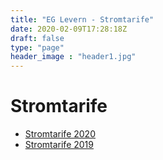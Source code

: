 ```yaml
---
title: "EG Levern - Stromtarife"
date: 2020-02-09T17:28:18Z
draft: false
type: "page"
header_image : "header1.jpg"
---
```


# Stromtarife

* [Stromtarife 2020](/desktopdefault.aspx/eglevern2020.html)
* [Stromtarife 2019](/desktopdefault.aspx/eglevern2019.html)
